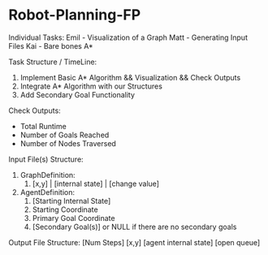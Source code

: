 # Robot-Planning-FP
Individual Tasks:
Emil - Visualization of a Graph 
Matt - Generating Input Files
Kai - Bare bones A*

Task Structure / TimeLine:
1) Implement Basic A* Algorithm && Visualization && Check Outputs
2) Integrate A* Algorithm with our Structures
3) Add Secondary Goal Functionality

Check Outputs:
- Total Runtime
- Number of Goals Reached
- Number of Nodes Traversed

Input File(s) Structure:
1) GraphDefinition:
   1) [x,y] | [internal state] | [change value]
3) AgentDefinition:
   1) [Starting Internal State]
   2) Starting Coordinate
   3) Primary Goal Coordinate
   4) [Secondary Goal(s)] or NULL if there are no secondary goals

Output File Structure:
[Num Steps]
[x,y] [agent internal state] [open queue]